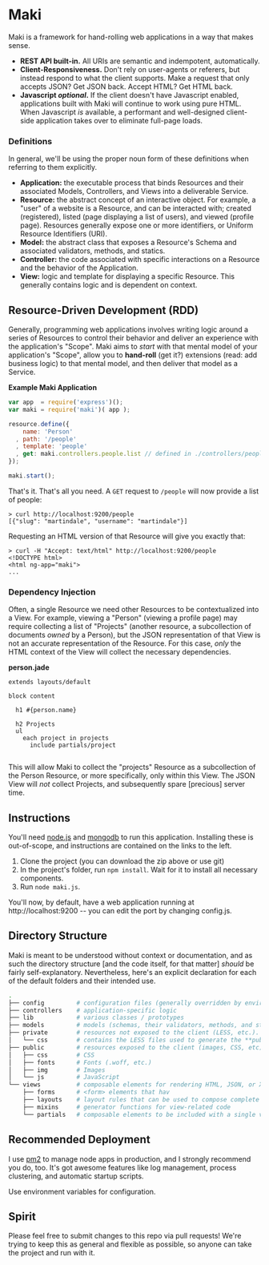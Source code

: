 Maki
==============

Maki is a framework for hand-rolling web applications in a way that makes sense.

- **REST API built-in.**  All URIs are semantic and indempotent, automatically.
- **Client-Responsiveness.**  Don't rely on user-agents or referers, but instead respond to what the client supports.  Make a request that only accepts JSON?  Get JSON back.  Accept HTML?  Get HTML back.
- **Javascript _optional_.**  If the client doesn't have Javascript enabled, applications built with Maki will continue to work using pure HTML.  When Javascript _is_ available, a performant and well-designed client-side application takes over to eliminate full-page loads.

### Definitions
In general, we'll be using the proper noun form of these definitions when referring to them explicitly.

- **Application:** the executable process that binds Resources and their associated Models, Controllers, and Views into a deliverable Service.
- **Resource:** the abstract concept of an interactive object.  For example, a "user" of a website is a Resource, and can be interacted with; created (registered), listed (page displaying a list of users), and viewed (profile page).  Resources generally expose one or more identifiers, or Uniform Resource Identifiers (URI).
- **Model:** the abstract class that exposes a Resource's Schema and associated validators, methods, and statics.
- **Controller:** the code associated with specific interactions on a Resource and the behavior of the Application.
- **View:** logic and template for displaying a specific Resource.  This generally contains logic and is dependent on context.  

## Resource-Driven Development (RDD)
Generally, programming web applications involves writing logic around a series of Resources to control their behavior and deliver an experience with the application's "Scope".  Maki aims to _start_ with that mental model of your application's "Scope", allow you to **hand-roll** (get it?) extensions (read: add business logic) to that mental model, and then deliver that model as a Service.

**Example Maki Application**
```javascript
var app  = require('express')();
var maki = require('maki')( app );

resource.define({
    name: 'Person'
  , path: '/people'
  , template: 'people'
  , get: maki.controllers.people.list // defined in ./controllers/people and injected by Maki
});

maki.start();
```
That's it.  That's all you need.  A `GET` request to `/people` will now provide a list of people:

```
> curl http://localhost:9200/people
[{"slug": "martindale", "username": "martindale"}]
```
Requesting an HTML version of that Resource will give you exactly that:
```
> curl -H "Accept: text/html" http://localhost:9200/people
<!DOCTYPE html>
<html ng-app="maki">
...
```

### Dependency Injection
Often, a single Resource we need other Resources to be contextualized into a View.  For example, viewing a "Person" (viewing a profile page) may require collecting a list of "Projects" (another resource, a subcollection of documents _owned_ by a Person), but the JSON representation of that View is not an accurate representation of the Resource.  For this case, _only_ the HTML context of the View will collect the necessary dependencies.

**person.jade**
```jade
extends layouts/default

block content

  h1 #{person.name}
  
  h2 Projects
  ul
    each project in projects
      include partials/project
  
```

This will allow Maki to collect the "projects" Resource as a subcollection of the Person Resource, or more specifically, only within this View.  The JSON View will _not_ collect Projects, and subsequently spare [precious] server time.

## Instructions
You'll need [node.js](http://nodejs.org) and [mongodb](http://mongodb.org) to run this application.  Installing these is out-of-scope, and instructions are contained on the links to the left.

1. Clone the project (you can download the zip above or use git)
2. In the project's folder, run `npm install`.  Wait for it to install all necessary components.
3. Run `node maki.js`.

You'll now, by default, have a web application running at http://localhost:9200 -- you can edit the port by changing config.js.

## Directory Structure
Maki is meant to be understood without context or documentation, and as such the directory structure [and the code itself, for that matter] _should_ be fairly self-explanatory.  Nevertheless, here's an explicit declaration for each of the default folders and their intended use.
```bash
.
├── config         # configuration files (generally overridden by environment variables)
├── controllers    # application-specific logic
├── lib            # various classes / prototypes
├── models         # models (schemas, their validators, methods, and statics)
├── private        # resources not exposed to the client (LESS, etc.).  This is a 1:1 map of the public folder
│   └── css        # contains the LESS files used to generate the **public** CSS files (currently, autogenerated using asset-rack)
├── public         # resources exposed to the client (images, CSS, etc)
│   ├── css        # CSS
│   ├── fonts      # Fonts (.woff, etc.)
│   ├── img        # Images
│   └── js         # JavaScript
└── views          # composable elements for rendering HTML, JSON, or XML
    ├── forms      # <form> elements that hav
    ├── layouts    # layout rules that can be used to compose complete rendered items
    ├── mixins     # generator functions for view-related code
    └── partials   # composable elements to be included with a single view
```

## Recommended Deployment
I use [pm2](https://github.com/unitech/pm2) to manage node apps in production, and I strongly recommend you do, too.  It's got awesome features like log management, process clustering, and automatic startup scripts.

Use environment variables for configuration.

## Spirit
Please feel free to submit changes to this repo via pull requests!  We're trying to keep this as general and flexible as possible, so anyone can take the project and run with it.
